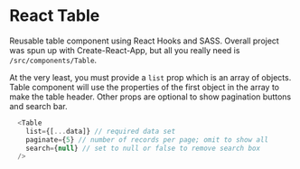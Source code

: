 # React Table

Reusable table component using React Hooks and SASS. Overall project was spun up with Create-React-App, but all you really need is `/src/components/Table`.

At the very least, you must provide a `list` prop which is an array of objects. Table component will use the properties of the first object in the array to make the table header. Other props are optional to show pagination buttons and search bar.

```js
  <Table
    list={[...data]} // required data set
    paginate={5} // number of records per page; omit to show all
    search={null} // set to null or false to remove search box
  />
```